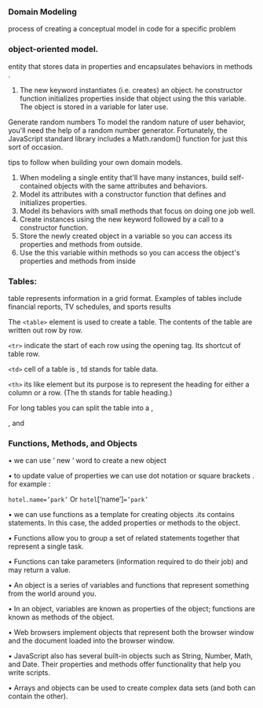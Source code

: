 ### Domain Modeling
 process of creating a conceptual model in code for a specific problem


### object-oriented model.
entity that stores data in properties and encapsulates behaviors in methods .
1.	The new keyword instantiates (i.e. creates) an object.
he constructor function initializes properties inside that object using the this variable.
The object is stored in a variable for later use.


Generate random numbers
To model the random nature of user behavior, you'll need the help of a random number generator. Fortunately, the JavaScript standard library includes a Math.random() function for just this sort of occasion.


 tips to follow when building your own domain models.
1.	When modeling a single entity that'll have many instances, build self-contained objects with the same attributes and behaviors.
2.	Model its attributes with a constructor function that defines and initializes properties.
3.	Model its behaviors with small methods that focus on doing one job well.
4.	Create instances using the new keyword followed by a call to a constructor function.
5.	Store the newly created object in a variable so you can access its properties and methods from outside.
6.	Use the this variable within methods so you can access the object's properties and methods from inside



### Tables:

table represents information in a grid format.
Examples of tables include financial reports, TV
schedules, and sports results

The `<table>` element is used to create a table. The contents of the table are written out row
by row.

`<tr>` indicate the start of each row using the opening tag. Its shortcut of table row.

`<td>` cell of a table is , td stands for table data.

`<th>`  its like <td> element but its purpose is to represent the heading for either a column or
a row. (The th stands for table heading.)


For long tables you can split the table into a <thead>,
<tbody>, and <tfoot>




### Functions, Methods, and Objects
• we can use ‘ new ‘ word to create a  new object

• to update value of properties we can use dot notation or square brackets . 
for example :

`hotel.name=’park’`
Or 
`hotel`[‘name’]`=’park’`

• we can use functions as a template  for creating objects .its  contains statements. In this case, the added  properties or methods to the object.


• Functions allow you to group a set of related
statements together that represent a single task.

• Functions can take parameters (information required
to do their job) and may return a value.

• An object is a series of variables and functions that
represent something from the world around you.

• In an object, variables are known as properties of the
object; functions are known as methods of the object.

• Web browsers implement objects that represent both
the browser window and the document loaded into the
browser window.


• JavaScript also has several built-in objects such as
String, Number, Math, and Date. Their properties and
methods offer functionality that help you write scripts.


• Arrays and objects can be used to create complex data
sets (and both can contain the other).
